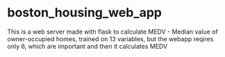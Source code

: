 # boston_housing_web_app
 This is a web server made with flask to calculate MEDV - Median value of owner-occupied homes, trained on 13 variables, but the webapp reqires only 6, which are important and then it calculates MEDV
